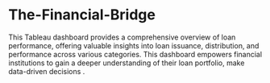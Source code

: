 # The-Financial-Bridge
This Tableau dashboard provides a comprehensive overview of loan performance, offering valuable insights into loan issuance, distribution, and performance across various categories. This dashboard empowers financial institutions to gain a deeper understanding of their loan portfolio, make data-driven decisions .
